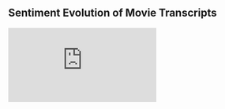 ## Sentiment Evolution of Movie Transcripts

![ezcv logo](https://raw.githubusercontent.com/kcandost/TDI_Capstone/master/img/Joker_evolution.pdf)

